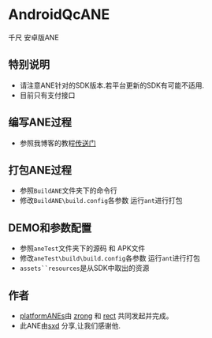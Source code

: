 ﻿AndroidQcANE
============

千尺 安卓版ANE

## 特别说明
* 请注意ANE针对的SDK版本.若平台更新的SDK有可能不适用. 
* 目前只有支付接口

## 编写ANE过程

* 参照我博客的教程[传送门](http://www.shadowkong.com/archives/1090)

## 打包ANE过程
* 参照`BuildANE`文件夹下的命令行
* 修改`BuildANE\build.config`各参数 运行`ant`进行打包

## DEMO和参数配置
* 参照`aneTest`文件夹下的源码 和 APK文件
* 修改`aneTest\build\build.config`各参数 运行`ant`进行打包
* `assets``resources`是从SDK中取出的资源

## 作者

* [platformANEs](https://github.com/platformanes)由 [zrong](http://zengrong.net) 和 [rect](http://www.shadowkong.com/) 共同发起并完成。
* 此ANE由[sxd](https://github.com/sxd1140) 分享,让我们感谢他.
